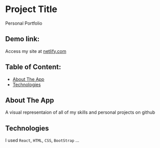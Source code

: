 # Project Title

Personal Portfolio

## Demo link:

Access my site at [netlify.com](https://jared-serino.netlify.app/)

## Table of Content:

- [About The App](#about-the-app)
- [Technologies](#technologies)

## About The App

A visual representaion of all of my skills and personal projects on github

## Technologies

I used `React`, `HTML`, `CSS`, `BootStrap` ...
